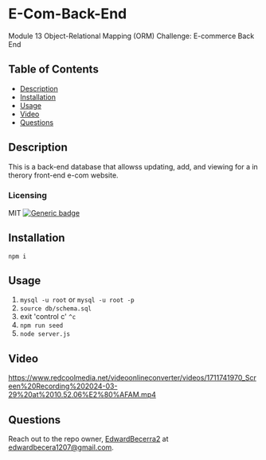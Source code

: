 
  # E-Com-Back-End
  Module 13 Object-Relational Mapping (ORM) Challenge: E-commerce Back End

  ## Table of Contents
  - [Description](#description)
  - [Installation](#installation)
  - [Usage](#usage)
  - [Video](#video)
  - [Questions](#questions)


  ## Description
This is a back-end database that allowss updating, add, and viewing for a in therory front-end e-com website.
  
  ### Licensing 
  MIT [![Generic badge](https://img.shields.io/badge/License-MIT-green.svg)](https://choosealicense.com/licenses/mit/.)
  

  ## Installation 
  `npm i`

  ## Usage 
  1. `mysql -u root` or `mysql -u root -p`
  2. `source db/schema.sql`
  3. exit 'control c' `^c`
  4. `npm run seed`
  5. `node server.js`


  ## Video
  https://www.redcoolmedia.net/videoonlineconverter/videos/1711741970_Screen%20Recording%202024-03-29%20at%2010.52.06%E2%80%AFAM.mp4

  ## Questions
  Reach out to the repo owner, [EdwardBecerra2](https://github.com/EdwardBecerra2) at edwardbecera1207@gmail.com.
  